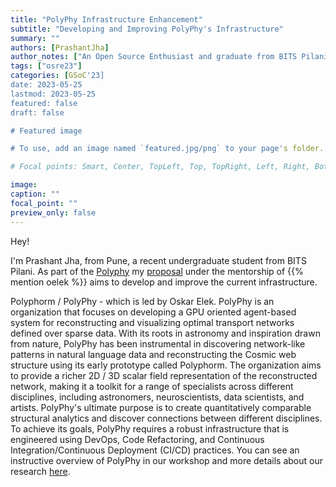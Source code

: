 ```yaml
---
title: "PolyPhy Infrastructure Enhancement"
subtitle: "Developing and Improving PolyPhy's Infrastructure"
summary: ""
authors: [PrashantJha]
author_notes: ["An Open Source Enthusiast and graduate from BITS Pilani"]
tags: ["osre23"]
categories: [GSoC'23]
date: 2023-05-25
lastmod: 2023-05-25
featured: false
draft: false

# Featured image

# To use, add an image named `featured.jpg/png` to your page's folder.

# Focal points: Smart, Center, TopLeft, Top, TopRight, Left, Right, BottomLeft, Bottom, BottomRight.

image:
caption: ""
focal_point: ""
preview_only: false
---
```


Hey! 

I'm Prashant Jha, from Pune, a recent undergraduate student from BITS Pilani. As part of the [Polyphy](/project/osre23/ucsc/polyphy) my [proposal](https://drive.google.com/file/d/1y2X1_6_HliYowZn-qHd7x_Hz6QC3-KSe/view) under the mentorship of {{% mention oelek %}} aims to develop and improve the current infrastructure.

Polyphorm / PolyPhy - which is led by
Oskar Elek. PolyPhy is an organization that focuses on developing a GPU oriented
agent-based system for reconstructing and visualizing optimal transport networks
defined over sparse data. With its roots in astronomy and inspiration drawn from nature,
PolyPhy has been instrumental in discovering network-like patterns in natural language
data and reconstructing the Cosmic web structure using its early prototype called
Polyphorm. The organization aims to provide a richer 2D / 3D scalar field representation
of the reconstructed network, making it a toolkit for a range of specialists across
different disciplines, including astronomers, neuroscientists, data scientists, and artists.
PolyPhy's ultimate purpose is to create quantitatively comparable structural analytics
and discover connections between different disciplines. To achieve its goals, PolyPhy
requires a robust infrastructure that is engineered using DevOps, Code Refactoring, and
Continuous Integration/Continuous Deployment (CI/CD) practices.
You can see an instructive overview of PolyPhy in our workshop and more details about our research [here](https://polyphy.io/).
